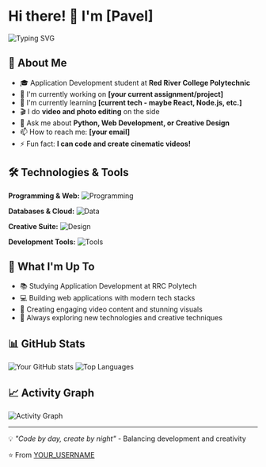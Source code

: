 # Hi there! 👋 I'm [Pavel]

![Typing SVG](https://readme-typing-svg.demolab.com?font=Fira+Code&pause=1000&color=36BCF7&width=435&lines=Application+Development+Student;Video+%26+Photo+Editor;Building+Cool+Projects!)

## 🚀 About Me
- 🎓 Application Development student at **Red River College Polytechnic**
- 🔭 I'm currently working on **[your current assignment/project]**
- 🌱 I'm currently learning **[current tech - maybe React, Node.js, etc.]**
- 🎬 I do **video and photo editing** on the side
- 💬 Ask me about **Python, Web Development, or Creative Design**
- 📫 How to reach me: **[your email]**
- ⚡ Fun fact: **I can code and create cinematic videos!**

## 🛠️ Technologies & Tools

**Programming & Web:**
![Programming](https://skillicons.dev/icons?i=python,js,ts,html,css)

**Databases & Cloud:**
![Data](https://skillicons.dev/icons?i=postgresql,mongodb,aws)

**Creative Suite:**
![Design](https://skillicons.dev/icons?i=ps,ae,pr,figma)

**Development Tools:**
![Tools](https://skillicons.dev/icons?i=vscode,git,github,postman,jest)

## 🎯 What I'm Up To
- 📚 Studying Application Development at RRC Polytech
- 💻 Building web applications with modern tech stacks
- 🎥 Creating engaging video content and stunning visuals
- 🚀 Always exploring new technologies and creative techniques

## 📊 GitHub Stats
![Your GitHub stats](https://github-readme-stats.vercel.app/api?username=YOUR_USERNAME&show_icons=true&theme=tokyonight)
![Top Languages](https://github-readme-stats.vercel.app/api/top-langs/?username=YOUR_USERNAME&layout=compact&theme=tokyonight)

## 📈 Activity Graph
![Activity Graph](https://github-readme-activity-graph.vercel.app/graph?username=YOUR_USERNAME&theme=tokyo-night)

---
💡 *"Code by day, create by night"* - Balancing development and creativity

⭐️ From [YOUR_USERNAME](https://github.com/thegraphxdude)
